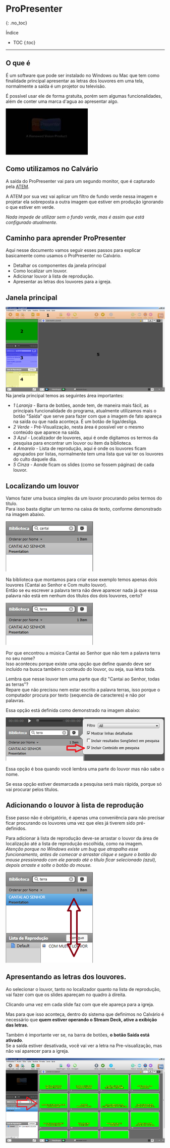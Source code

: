 # ProPresenter
{: .no_toc}

Índice
* TOC
{:toc}
---

## O que é

É um software que pode ser instalado no Windows ou Mac que tem como finalidade principal apresentar as letras dos louvores em uma tela, normalmente a saída é um projetor ou televisão.

É possível usar ele de forma gratuita, porém sem algumas funcionalidades, além de conter uma marca d'agua ao apresentar algo.

![Marca D'agua no ProPresenter6](marcadagua.png)

## Como utilizamos no Calvário

A saída do ProPresenter vai para um segundo monitor, que é capturado pela [ATEM](/ibcalvariotv/transmissao/equipamentos-e-programas/#atem).

A ATEM por sua vez vai aplicar um filtro de fundo verde nessa imagem e projetar ela sobreposta a outra imagem que estiver em produção ignorando o que estiver em verde.

*Nada impede de utilizar sem o fundo verde, mas é assim que está configurado atualmente.*

## Caminho para aprender ProPresenter

Aqui nesse documento vamos seguir esses passos para explicar basicamente como usamos o ProPresenter no Calvário.
- Detalhar os componentes da janela principal
- Como localizar um louvor.
- Adicionar louvor à lista de reprodução.
- Apresentar as letras dos louvores para a igreja.

## Janela principal

![Janela principal](janela-principal.png "Janela principal")
Na janela principal temos as seguintes área importantes:
- *1 Laranja* - Barra de botões, aonde tem, de maneira mais fácil, as principais funcionalidade do programa, atualmente utilizamos mais o botão  "Saída" que serve para fazer com que a imagem de fato apareça na saída ou que nada aconteça. É um botão de liga/desliga.
- *2 Verde* - Pré-Visualização, nesta área é possível ver o mesmo conteúdo que aparece na saída.
- *3 Azul* - Localizador de louvores, aqui é onde digitamos os termos da pesquisa para encontrar um louvor ou item da biblioteca.
- *4 Amarelo* - Lista de reprodução, aqui é onde os louvores ficam agrupados por listas, normalmente tem uma lista que vai ter os louvores do culto daquele dia.
- *5 Cinza* - Aonde ficam os slides (como se fossem páginas) de cada louvor.

## Localizando um louvor

Vamos fazer uma busca simples da um louvor procurando pelos termos do título.\
Para isso basta digitar um termo na caixa de texto, conforme demonstrado na imagem abaixo.

![Busca pelo título](busca-pelo-titulo.png)

Na biblioteca que montamos para criar esse exemplo temos apenas dois louvores (Cantai ao Senhor e Com muito louvor).\
Então se eu escrever a palavra terra não deve aparecer nada já que essa palavra não está em nenhum dos títulos dos dois louvores, certo?

![Busca pela palavra terra](busca-pela-palavra-terra.png)

Por que encontrou a música Cantai ao Senhor que não tem a palavra terra no seu nome?\
Isso aconteceu porque existe uma opção que define quando deve ser incluído na busca também o conteudo do louvor, ou seja, sua letra toda.

Lembra que nesse louvor tem uma parte que diz "Cantai ao Senhor, todas as terras"?\
Repare que não precisou nem estar escrito a palavra terras, isso porque o computador procura por texto (sequencia de caracteres) e não por palavras.

Essa opção está definida como demonstrado na imagem abaixo:

![Opção de busca pelo conteúdo](opcao-de-busca-pelo-conteudo.png)

Essa opção é boa quando você lembra uma parte do louvor mas não sabe o nome.

Se essa opção estiver desmarcada a pesquisa será mais rápida, porque só vai procurar pelos títulos.

## Adicionando o louvor à lista de reprodução

Esse passo não é obrigatório, é apenas uma conveniência para não precisar ficar procurando os louvores uma vez que eles já tiverem sido pré-definidos.

Para adicionar à lista de reprodução deve-se arrastar o louvor da área de localização até a lista de reprodução escolhida, como na imagem.\
*Atenção porque no Windows existe um bug que atrapalha esse funcionamento, antes de comecar a arrastar clique e segure o botão do mouse pressionado com ele parado até o título ficar selecionado (azul), depois arraste e solte o botão do mouse.*

![Adicionando na lista de reprodução](adicionar-na-lista-de-reproducao.png)

## Apresentando as letras dos louvores.

Ao selecionar o louvor, tanto no localizador quanto na lista de reprodução, vai fazer com que os slides apareçam no quadro à direita.

Clicando uma vez em cada slide faz com que ele apareça para a igreja.

Mas para que isso aconteça, dentro do sistema que definimos no Calvário é necessário que **quem estiver operando o Stream Deck, ative a exibição das letras.**

Também é importante ver se, na barra de botões, **o botão Saída está ativado**.\
Se a saída estiver desativada, você vai ver a letra na Pre-visualização, mas não vai aparecer para a igreja.

![Lista de slides](lista-de-slides.png)